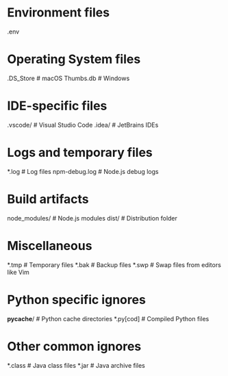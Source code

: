 # Environment files
.env

# Operating System files
.DS_Store          # macOS
Thumbs.db         # Windows

# IDE-specific files
.vscode/          # Visual Studio Code
.idea/            # JetBrains IDEs

# Logs and temporary files
*.log             # Log files
npm-debug.log     # Node.js debug logs

# Build artifacts
node_modules/     # Node.js modules
dist/             # Distribution folder

# Miscellaneous
*.tmp             # Temporary files
*.bak             # Backup files
*.swp             # Swap files from editors like Vim

# Python specific ignores
__pycache__/      # Python cache directories
*.py[cod]        # Compiled Python files

# Other common ignores
*.class           # Java class files
*.jar             # Java archive files
